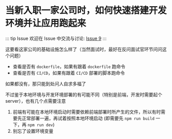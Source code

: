 # 当新入职一家公司时，如何快速搭建开发环境并让应用跑起来



::: tip Issue 
 欢迎在 Issue 中交流与讨论: [Issue 9](https://github.com/shfshanyue/Daily-Question/issues/9) 
:::

这要看这家公司的基础设施怎么样了（当然面试时，最好在反问面试官环节问问这个问题）

+ 查看是否有 `dockerfile`，如果有跟着 `dockerfile` 跑命令
+ 查看是否有 `CI/CD`，如果有跟着 `CI/CD` 部署的脚本跑命令

如果都没有，那只能到处问人自求多福了

不过鉴于本地环境与开发环境部署的有可能不同（特别是前端，开发时需要起个 server），也有几个点需要注意

1. 前端有可能在本地环境启动时需要依赖前端部署时所产生的文件，所以有时需要先正常部署一遍，再试着按照本地环境启动 (即需要先 `npm run build` 一下，再 `npm run dev`)
1. 别忘了设置环境变量